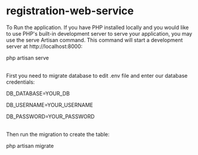 # registration-web-service

To Run the application. If you have PHP installed locally and you would like to use PHP's built-in development server to serve your application, you may use the serve Artisan command. This command will start a development server at http://localhost:8000:


php artisan serve
<br>
<br>

First you need to migrate database to edit .env file and enter our database credentials:

DB_DATABASE=YOUR_DB

DB_USERNAME=YOUR_USERNAME

DB_PASSWORD=YOUR_PASSWORD
<br>
<br>


Then run the migration to create the table:


php artisan migrate

